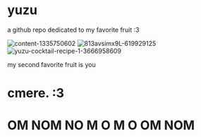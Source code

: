 # yuzu
a github repo dedicated to my favorite fruit :3


![content-1335750602](https://github.com/SlippingGitty/yuzu/assets/76500838/27885d07-a23e-403d-a6c5-8d50a57e8bce)
![813avsimx9L-619929125](https://github.com/SlippingGitty/yuzu/assets/76500838/74528349-3686-4e4e-bc93-89c03e16fc43)
![yuzu-cocktail-recipe-1-3666958609](https://github.com/SlippingGitty/yuzu/assets/76500838/9a27253d-38f3-45e8-b39c-46934491df34)

my second favorite fruit is you

# cmere. :3

# OM NOM NO M O M O  OM NOM
